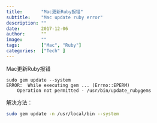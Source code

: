 ```yaml
---
title:       "Mac更新Ruby报错"
subtitle:    "Mac update ruby error"
description: ""
date:        2017-12-06
author:      ""
image:       ""
tags:        ["Mac", "Ruby"]
categories:  ["Tech" ]
---
```


Mac更新Ruby报错

```shell
sudo gem update --system  
ERROR:  While executing gem ... (Errno::EPERM)
    Operation not permitted - /usr/bin/update_rubygems
```

解决方法：

```bash
sudo gem update -n /usr/local/bin --system
```
